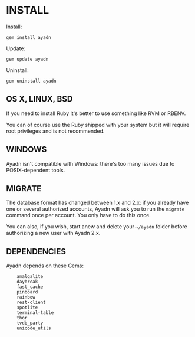 # INSTALL

Install:

`gem install ayadn`  

Update:

`gem update ayadn`  

Uninstall:

`gem uninstall ayadn`  

## OS X, LINUX, BSD

If you need to install Ruby it's better to use something like RVM or RBENV.

You can of course use the Ruby shipped with your system but it will require root privileges and is not recommended.

## WINDOWS

Ayadn isn't compatible with Windows: there's too many issues due to POSIX-dependent tools.  

## MIGRATE

The database format has changed between 1.x and 2.x: if you already have one or several authorized accounts, Ayadn will ask you to run the `migrate` command once per account. You only have to do this once.

You can also, if you wish, start anew and delete your `~/ayadn` folder before authorizing a new user with Ayadn 2.x.

## DEPENDENCIES

Ayadn depends on these Gems:

        amalgalite
        daybreak
        fast_cache
        pinboard
        rainbow
        rest-client
        spotlite
        terminal-table
        thor
        tvdb_party
        unicode_utils
